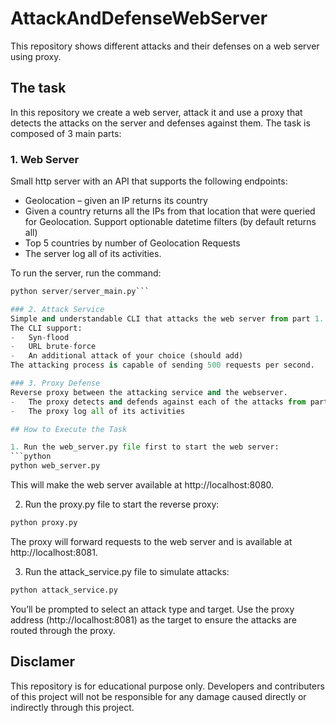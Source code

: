 # AttackAndDefenseWebServer
This repository shows different attacks and their defenses on a web server using proxy.

## The task

In this repository we create a web server, attack it and use a proxy that detects the attacks on the server and defenses against them.
The task is composed of 3 main parts:

### 1. Web Server
Small http server with an API that supports the following endpoints:
- Geolocation – given an IP returns its country
-	Given a country returns all the IPs from that location that were queried for Geolocation. Support optionable datetime filters (by default returns all)
- Top 5 countries by number of Geolocation Requests
- The server log all of its activities.

To run the server, run the command:
```python
python server/server_main.py```

### 2. Attack Service
Simple and understandable CLI that attacks the web server from part 1.
The CLI support:
-	Syn-flood
-	URL brute-force
-	An additional attack of your choice (should add)
The attacking process is capable of sending 500 requests per second.

### 3. Proxy Defense
Reverse proxy between the attacking service and the webserver.
-	The proxy detects and defends against each of the attacks from part 2
-	The proxy log all of its activities

## How to Execute the Task

1. Run the web_server.py file first to start the web server:
```python
python web_server.py
```
This will make the web server available at http://localhost:8080.

2. Run the proxy.py file to start the reverse proxy:
```python
python proxy.py
```
The proxy will forward requests to the web server and is available at http://localhost:8081.

3. Run the attack_service.py file to simulate attacks:
```python
python attack_service.py
```
You’ll be prompted to select an attack type and target.
Use the proxy address (http://localhost:8081) as the target to ensure the attacks are routed through the proxy.


## Disclamer 
This repository is for educational purpose only. Developers and contributers of this project will not be responsible for any damage caused directly or indirectly through this project.
